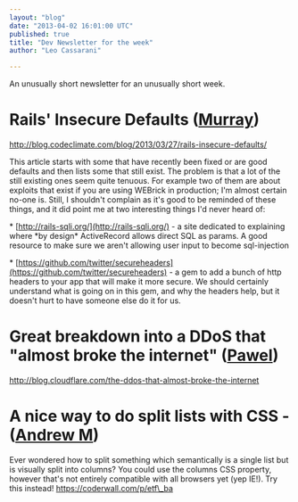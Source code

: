 ```yaml
---
layout: "blog"
date: "2013-04-02 16:01:00 UTC"
published: true
title: "Dev Newsletter for the week"
author: "Leo Cassarani"

---
```


An unusually short newsletter for an unusually short week.  # Rails' Insecure Defaults ([Murray](http://www.unboxedconsulting.com/people/murray-steele))  http://blog.codeclimate.com/blog/2013/03/27/rails-insecure-defaults/   This article starts with some that have recently been fixed or are good defaults and then lists some that still exist. The problem is that a lot of the still existing ones seem quite tenuous. For example two of them are about exploits that exist if you are using WEBrick in production; I'm almost certain no-one is. Still, I shouldn't complain as it's good to be reminded of these things, and it did point me at two interesting things I'd never heard of:  \* [http://rails-sqli.org/](http://rails-sqli.org/) - a site dedicated to explaining where \*by design\* ActiveRecord allows direct SQL as params. A good resource to make sure we aren't allowing user input to become sql-injection  \* [https://github.com/twitter/secureheaders](https://github.com/twitter/secureheaders) - a gem to add a bunch of http headers to your app that will make it more secure. We should certainly understand what is going on in this gem, and why the headers help, but it doesn't hurt to have someone else do it for us.  # Great breakdown into a DDoS that "almost broke the internet" ([Pawel](http://www.unboxedconsulting.com/people/pawel-janiak))  http://blog.cloudflare.com/the-ddos-that-almost-broke-the-internet  # A nice way to do split lists with CSS - ([Andrew M](http://www.unboxedconsulting.com/people/andrew-mitchell))  Ever wondered how to split something which semantically is a single list but is visually split into columns? You could use the columns CSS property, however that's not entirely compatible with all browsers yet (yep IE!). Try this instead! https://coderwall.com/p/etf\_ba


